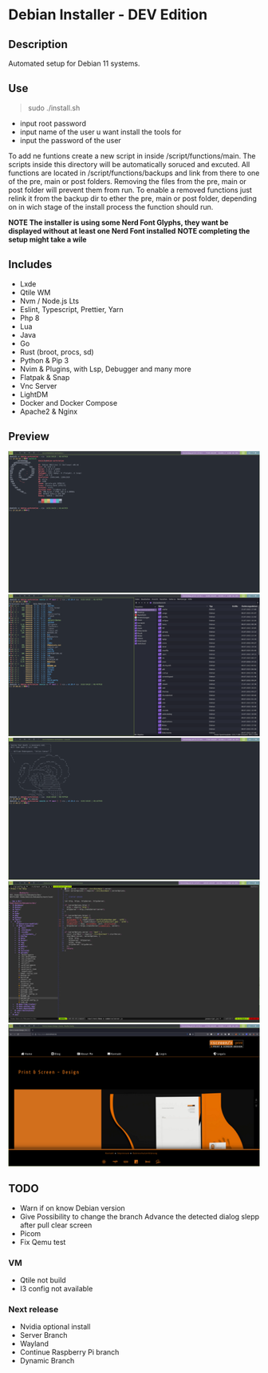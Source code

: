 # Debian Installer - DEV Edition

## Description

Automated setup for Debian 11 systems.

## Use

> sudo ./install.sh

- input root password
- input name of the user u want install the tools for
- input the password of the user

To add ne funtions create a new script in inside /script/functions/main.
The scripts inside this directory will be automatically soruced and excuted.
All functions are located in /script/functions/backups and link from there to one of the pre, main or post folders.
Removing the files from the pre, main or post folder will prevent them from run.
To enable a removed functions just relink it from the backup dir to ether the pre, main or post folder, depending on in wich stage of the install process the function should run.

**NOTE The installer is using some Nerd Font Glyphs, they want be displayed without at least one Nerd Font installed**
**NOTE completing the setup might take a wile**

## Includes

- Lxde
- Qtile WM
- Nvm / Node.js Lts
- Eslint, Typescript, Prettier, Yarn
- Php 8
- Lua
- Java
- Go
- Rust (broot, procs, sd)
- Python & Pip 3
- Nvim & Plugins, with Lsp, Debugger and many more
- Flatpak & Snap
- Vnc Server
- LightDM
- Docker and Docker Compose
- Apache2 & Nginx

## Preview

![Neofetch](preview/neofetch_1200_75.png)
![Files](preview/files_1200_75.png)
![Terminal](preview/terminal_1200_75.png)
![Nvim](preview/nvim_1200_75.png)
![Firefox](preview/firefox_1200_75.png)

## TODO

- Warn if on know Debian version
- Give Possibility to change the branch Advance the detected dialog slepp after pull clear screen
- Picom
- Fix Qemu test

### VM

- Qtile not build
- I3 config not available

### Next release

- Nvidia optional install
- Server Branch
- Wayland
- Continue Raspberry Pi branch
- Dynamic Branch
